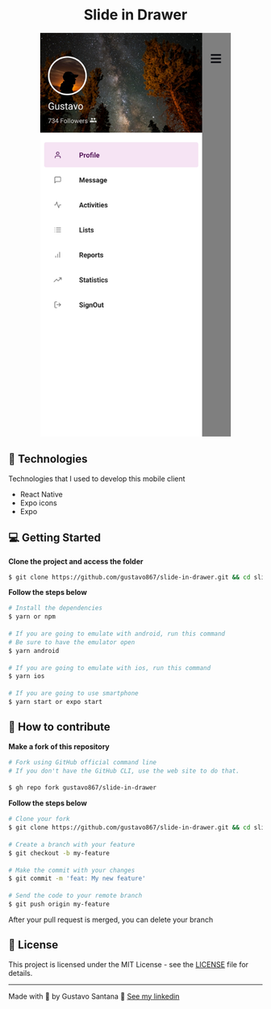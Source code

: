 <div align="center">
<h1>Slide in Drawer</h1>
<img src="./github/screenshot_1.jpg" height="800"></img>
</div>

## 🚀 Technologies
Technologies that I used to develop this mobile client
- React Native
- Expo icons
- Expo

## 💻 Getting Started

**Clone the project and access the folder**

```bash
$ git clone https://github.com/gustavo867/slide-in-drawer.git && cd slide-in-drawer
```

**Follow the steps below**

```bash
# Install the dependencies
$ yarn or npm

# If you are going to emulate with android, run this command
# Be sure to have the emulator open
$ yarn android

# If you are going to emulate with ios, run this command
$ yarn ios

# If you are going to use smartphone 
$ yarn start or expo start
```

## 🤔 How to contribute

**Make a fork of this repository**

```bash
# Fork using GitHub official command line
# If you don't have the GitHub CLI, use the web site to do that.

$ gh repo fork gustavo867/slide-in-drawer
```

**Follow the steps below**

```bash
# Clone your fork
$ git clone https://github.com/gustavo867/slide-in-drawer.git && cd slide-in-drawer

# Create a branch with your feature
$ git checkout -b my-feature

# Make the commit with your changes
$ git commit -m 'feat: My new feature'

# Send the code to your remote branch
$ git push origin my-feature
```

After your pull request is merged, you can delete your branch

 
## 📝 License

This project is licensed under the MIT License - see the [LICENSE](LICENSE) file for details.

---

Made with 💜 by Gustavo Santana 👋 [See my linkedin](https://www.linkedin.com/in/gustavo-santana-83ba611a6/)